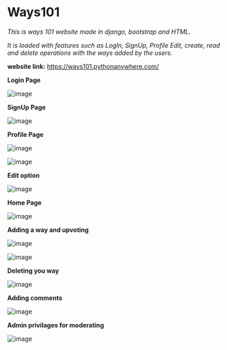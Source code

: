 # Ways101

*This is ways 101 website made in django, bootstrap and HTML.*

*It is loaded with features such as LogIn, SignUp, Profile Edit, create, read and delete operations with the ways added by the users.*

**website link:** https://ways101.pythonanywhere.com/

**Login Page**

![image](https://user-images.githubusercontent.com/82869137/231204165-8c49cb25-fa9d-485b-925d-db142299d043.png)

**SignUp Page**

![image](https://user-images.githubusercontent.com/82869137/231204066-fb8889e8-0a3e-41fe-9748-603f4bfba33e.png)

**Profile Page**

![image](https://user-images.githubusercontent.com/82869137/231204465-b7811e5d-b70f-4255-8010-9c24fcd8b15a.png)

![image](https://user-images.githubusercontent.com/82869137/231204545-58fe2373-49c3-4cd6-9ce4-17b354733266.png)

**Edit option**

![image](https://user-images.githubusercontent.com/82869137/231204734-2134dc68-ad03-4050-bb0e-5c43e358bd20.png)

**Home Page**

![image](https://user-images.githubusercontent.com/82869137/231204979-c7c420c9-9fe8-440b-b70e-1a11f8504284.png)

**Adding a way and upvoting**

![image](https://user-images.githubusercontent.com/82869137/231205100-ecc2c02e-8934-4312-bc41-81595958c609.png)

![image](https://user-images.githubusercontent.com/82869137/231205869-a0ce8838-2f6b-4f59-940e-3a0e0283a464.png)

**Deleting you way**

![image](https://user-images.githubusercontent.com/82869137/231205425-0ed3e70e-f173-4ab9-809c-79e8d1b23896.png)

**Adding comments**

![image](https://user-images.githubusercontent.com/82869137/231206507-7fa5fcdd-20d1-427c-b731-f753d3277f71.png)

**Admin privilages for moderating**

![image](https://user-images.githubusercontent.com/82869137/231206027-747b5ab7-0ee0-4ee1-84dc-04ee28f24735.png)







